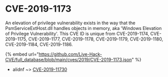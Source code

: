# CVE-2019-1173

An elevation of privilege vulnerability exists in the way that the PsmServiceExtHost.dll handles objects in memory, aka 'Windows Elevation of Privilege Vulnerability'. This CVE ID is unique from CVE-2019-1174, CVE-2019-1175, CVE-2019-1177, CVE-2019-1178, CVE-2019-1179, CVE-2019-1180, CVE-2019-1184, CVE-2019-1186.

{% embed url="https://github.com/Live-Hack-CVE/full_database/blob/main/cves/2019/CVE-2019-1173.json" %}


* alidnf ~> [CVE-2019-11730](https://zeste.alice-snow.ru/2019/database/cve-2019-1173/cve-2019-11730-alidnf)